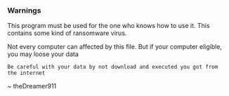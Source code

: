 ### Warnings

This program must be used for the one who knows how to use it. This contains some kind of ransomware virus.

Not every computer can affected by this file. But if your computer eligible, you may loose your data

`Be careful with your data by not download and executed you got from the internet`

~ theDreamer911
